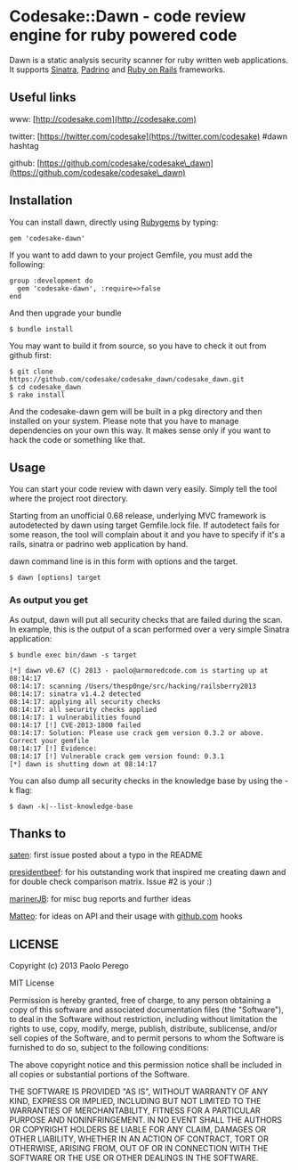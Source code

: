 # Codesake::Dawn - code review engine for ruby powered code

Dawn is a static analysis security scanner for ruby written web applications.
It supports [Sinatra](http://www.sinatrarb.com),
[Padrino](http://www.padrinorb.com) and [Ruby on Rails](http://rubyonrails.org)
frameworks. 

## Useful links

www:      [http://codesake.com](http://codesake.com) 

twitter:  [https://twitter.com/codesake](https://twitter.com/codesake) #dawn hashtag

github:   [https://github.com/codesake/codesake\_dawn](https://github.com/codesake/codesake\_dawn)

## Installation

You can install dawn, directly using [Rubygems](https://rubygems.org) by typing:

    gem 'codesake-dawn'

If you want to add dawn to your project Gemfile, you must add the following:
    
    group :development do
      gem 'codesake-dawn', :require=>false
    end

And then upgrade your bundle 

    $ bundle install

You may want to build it from source, so you have to check it out from github first:

    $ git clone https://github.com/codesake/codesake_dawn/codesake_dawn.git
    $ cd codesake_dawn
    $ rake install

And the codesake-dawn gem will be built in a pkg directory and then installed
on your system. Please note that you have to manage dependencies on your own
this way. It makes sense only if you want to hack the code or something like
that.

## Usage

You can start your code review with dawn very easily. Simply tell the tool
where the project root directory. 

Starting from an unofficial 0.68 release, underlying MVC framework is
autodetected by dawn using target Gemfile.lock file. If autodetect fails for
some reason, the tool will complain about it and you have to specify if it's a
rails, sinatra or padrino web application by hand.

dawn command line is in this form with options and the target.
``` 
$ dawn [options] target
```

### As output you get

As output, dawn will put all security checks that are failed during the scan.
In example, this is the output of a scan performed over a very simple Sinatra
application:

```
$ bundle exec bin/dawn -s target

[*] dawn v0.67 (C) 2013 - paolo@armoredcode.com is starting up at 08:14:17
08:14:17: scanning /Users/thesp0nge/src/hacking/railsberry2013
08:14:17: sinatra v1.4.2 detected
08:14:17: applying all security checks
08:14:17: all security checks applied
08:14:17: 1 vulnerabilities found
08:14:17 [!] CVE-2013-1800 failed
08:14:17: Solution: Please use crack gem version 0.3.2 or above. Correct your gemfile
08:14:17 [!] Evidence:
08:14:17 [!] Vulnerable crack gem version found: 0.3.1
[*] dawn is shutting down at 08:14:17
```


You can also dump all security checks in the knowledge base by using the -k
flag:

```
$ dawn -k|--list-knowledge-base 
```

## Thanks to

[saten](https://github.com/saten): first issue posted about a typo in the README

[presidentbeef](https://github.com/presidentbeef): for his outstanding work that inspired me creating dawn and for double check comparison matrix. Issue #2 is your :)

[marinerJB](https://github.com/marinerJB): for misc bug reports and further ideas

[Matteo](https://github.com/matteocollina): for ideas on API and their usage with [github.com](https://github.com) hooks

## LICENSE

Copyright (c) 2013 Paolo Perego

MIT License

Permission is hereby granted, free of charge, to any person obtaining
a copy of this software and associated documentation files (the
"Software"), to deal in the Software without restriction, including
without limitation the rights to use, copy, modify, merge, publish,
distribute, sublicense, and/or sell copies of the Software, and to
permit persons to whom the Software is furnished to do so, subject to
the following conditions:

The above copyright notice and this permission notice shall be
included in all copies or substantial portions of the Software.

THE SOFTWARE IS PROVIDED "AS IS", WITHOUT WARRANTY OF ANY KIND,
EXPRESS OR IMPLIED, INCLUDING BUT NOT LIMITED TO THE WARRANTIES OF
MERCHANTABILITY, FITNESS FOR A PARTICULAR PURPOSE AND
NONINFRINGEMENT. IN NO EVENT SHALL THE AUTHORS OR COPYRIGHT HOLDERS BE
LIABLE FOR ANY CLAIM, DAMAGES OR OTHER LIABILITY, WHETHER IN AN ACTION
OF CONTRACT, TORT OR OTHERWISE, ARISING FROM, OUT OF OR IN CONNECTION
WITH THE SOFTWARE OR THE USE OR OTHER DEALINGS IN THE SOFTWARE.

